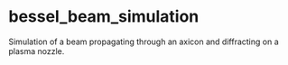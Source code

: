# bessel_beam_simulation
Simulation of a beam propagating through an axicon and diffracting on a plasma nozzle.
